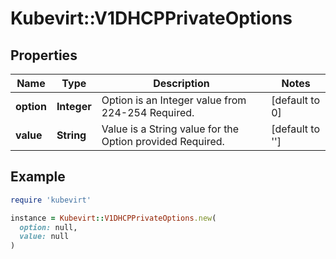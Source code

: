 # Kubevirt::V1DHCPPrivateOptions

## Properties

| Name | Type | Description | Notes |
| ---- | ---- | ----------- | ----- |
| **option** | **Integer** | Option is an Integer value from 224-254 Required. | [default to 0] |
| **value** | **String** | Value is a String value for the Option provided Required. | [default to &#39;&#39;] |

## Example

```ruby
require 'kubevirt'

instance = Kubevirt::V1DHCPPrivateOptions.new(
  option: null,
  value: null
)
```

